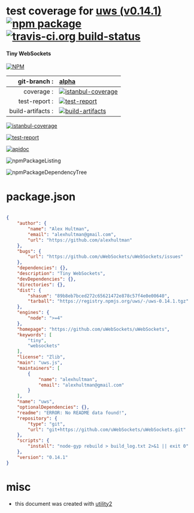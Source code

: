 # test coverage for  [uws (v0.14.1)](https://github.com/uWebSockets/uWebSockets)  [![npm package](https://img.shields.io/npm/v/npmtest-uws.svg?style=flat-square)](https://www.npmjs.org/package/npmtest-uws) [![travis-ci.org build-status](https://api.travis-ci.org/npmtest/node-npmtest-uws.svg)](https://travis-ci.org/npmtest/node-npmtest-uws)
#### Tiny WebSockets

[![NPM](https://nodei.co/npm/uws.png?downloads=true)](https://www.npmjs.com/package/uws)

| git-branch : | [alpha](https://github.com/npmtest/node-npmtest-uws/tree/alpha)|
|--:|:--|
| coverage : | [![istanbul-coverage](https://npmtest.github.io/node-npmtest-uws/build/coverage.badge.svg)](https://npmtest.github.io/node-npmtest-uws/build/coverage.html/index.html)|
| test-report : | [![test-report](https://npmtest.github.io/node-npmtest-uws/build/test-report.badge.svg)](https://npmtest.github.io/node-npmtest-uws/build/test-report.html)|
| build-artifacts : | [![build-artifacts](https://npmtest.github.io/node-npmtest-uws/glyphicons_144_folder_open.png)](https://github.com/npmtest/node-npmtest-uws/tree/gh-pages/build)|

[![istanbul-coverage](https://npmtest.github.io/node-npmtest-uws/build/screenCapture.buildCustomOrg.browser.coverage.html.png)](https://npmtest.github.io/node-npmtest-uws/build/coverage.html/index.html)

[![test-report](https://npmtest.github.io/node-npmtest-uws/build/screenCapture.buildCustomOrg.browser.%252Fhome%252Ftravis%252Fbuild%252Fnpmtest%252Fnode-npmtest-uws%252Ftmp%252Fbuild%252Ftest-report.html.png)](https://npmtest.github.io/node-npmtest-uws/build/test-report.html)

[![apidoc](https://npmdoc.github.io/node-npmdoc-uws/build/screenCapture.buildApidoc.browser.%252Fhome%252Ftravis%252Fbuild%252Fnpmdoc%252Fnode-npmdoc-uws%252Ftmp%252Fbuild%252Fapidoc.html.png)](https://npmdoc.github.io/node-npmdoc-uws/build/apidoc.html)

![npmPackageListing](https://npmtest.github.io/node-npmtest-uws/build/screenCapture.npmPackageListing.svg)

![npmPackageDependencyTree](https://npmtest.github.io/node-npmtest-uws/build/screenCapture.npmPackageDependencyTree.svg)



# package.json

```json

{
    "author": {
        "name": "Alex Hultman",
        "email": "alexhultman@gmail.com",
        "url": "https://github.com/alexhultman"
    },
    "bugs": {
        "url": "https://github.com/uWebSockets/uWebSockets/issues"
    },
    "dependencies": {},
    "description": "Tiny WebSockets",
    "devDependencies": {},
    "directories": {},
    "dist": {
        "shasum": "89b8eb7bced272c65621472e878c57f4e0e00640",
        "tarball": "https://registry.npmjs.org/uws/-/uws-0.14.1.tgz"
    },
    "engines": {
        "node": ">=4"
    },
    "homepage": "https://github.com/uWebSockets/uWebSockets",
    "keywords": [
        "tiny",
        "websockets"
    ],
    "license": "Zlib",
    "main": "uws.js",
    "maintainers": [
        {
            "name": "alexhultman",
            "email": "alexhultman@gmail.com"
        }
    ],
    "name": "uws",
    "optionalDependencies": {},
    "readme": "ERROR: No README data found!",
    "repository": {
        "type": "git",
        "url": "git+https://github.com/uWebSockets/uWebSockets.git"
    },
    "scripts": {
        "install": "node-gyp rebuild > build_log.txt 2>&1 || exit 0"
    },
    "version": "0.14.1"
}
```



# misc
- this document was created with [utility2](https://github.com/kaizhu256/node-utility2)

